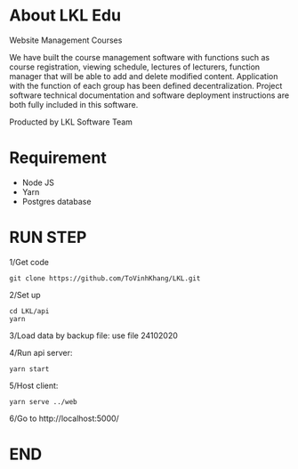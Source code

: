 # About LKL Edu
Website Management Courses

We have built the course management software with functions such as course registration, viewing schedule, lectures of lecturers, function manager that will be able to add and delete modified content. Application with the function of each group has been defined decentralization. 
Project software technical documentation and software deployment instructions are both fully included in this software.

Producted by LKL Software Team

# Requirement
- Node JS
- Yarn
- Postgres database

# RUN STEP
1/Get code
```
git clone https://github.com/ToVinhKhang/LKL.git
```

2/Set up
```
cd LKL/api
yarn
```

3/Load data by backup file: use file 24102020


4/Run api server:
```
yarn start
```

5/Host client:
```
yarn serve ../web
```

6/Go to http://localhost:5000/

# END
